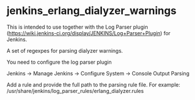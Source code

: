 jenkins_erlang_dialyzer_warnings
================================

This is intended to use together with the Log Parser plugin (https://wiki.jenkins-ci.org/display/JENKINS/Log+Parser+Plugin)
for Jenkins.

A set of regexpes for parsing dialyzer warnings.

You need to configure the log parser plugin

Jenkins -> Manage Jenkins -> Configure System -> Console Output Parsing

Add a rule and provide the full path to the parsing rule file. 
For example:  /usr/share/jenkins/log_parser_rules/erlang_dialyzer.rules
